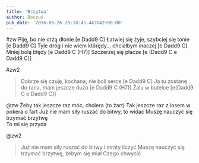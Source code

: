 ```yaml
---
title: 'Brzytwa'
author: Boczuś
pub_date: '2016-06-26 20:18:45.443642+00:00'
---
```


#zw
Piję, bo nie drżą dłonie			                [e Dadd9 C]
Łatwiej się żyje, szybciej się tonie		[e Dadd9 C]
Tyle dróg i nie wiem którędy... chciałbym inaczej [e Dadd9 C]
Mniej bolą błędy	                                        [e Dadd9 C (H7)]
Szczerzej się płacze				                [e (Dadd9 C e Dadd9 C)]

#zw2
>Dobrze się czuję, kochana, nie boli serce                             [e Dadd9 C]
>Ja tu zostanę do rana, mam jeszcze dużo                                      [e Dadd9 C (H7)]
>Żalu w butelce                [e(Dadd9 C e Dadd9 C)]

@zw
Żeby tak jeszcze raz móc, cholera (to żart)
Tak jeszcze raz z losem w pokera o fart
Już nie mam siły ruszać do bitwy, to widać 
Muszę nauczyć się trzymać brzytwę   
To mi się przyda

@zw2
>Już nie mam siły ruszać do bitwy i straty liczyć
>Muszę nauczyć się trzymać brzytwę, żebym się miał
>Czego chwycić
